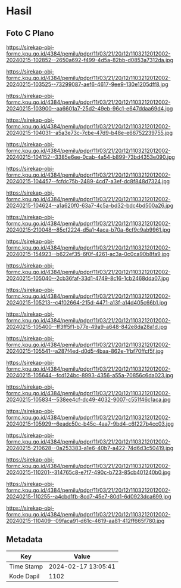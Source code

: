 # Hasil

## Foto C Plano

https://sirekap-obj-formc.kpu.go.id/4384/pemilu/pdpr/11/03/21/20/12/1103212012002-20240215-102852--2650a692-f499-4d5a-82bb-d0853a7312da.jpg

https://sirekap-obj-formc.kpu.go.id/4384/pemilu/pdpr/11/03/21/20/12/1103212012002-20240215-103525--73299087-aef6-4617-9ee9-130e1205dff8.jpg

https://sirekap-obj-formc.kpu.go.id/4384/pemilu/pdpr/11/03/21/20/12/1103212012002-20240215-103900--aa6601a7-25d2-49eb-96c1-e647ddaa69d4.jpg

https://sirekap-obj-formc.kpu.go.id/4384/pemilu/pdpr/11/03/21/20/12/1103212012002-20240215-104031--a5a3e73c-7cbe-47d9-b48e-e66752239755.jpg

https://sirekap-obj-formc.kpu.go.id/4384/pemilu/pdpr/11/03/21/20/12/1103212012002-20240215-104152--3385e6ee-0cab-4a54-b899-73bd4353e090.jpg

https://sirekap-obj-formc.kpu.go.id/4384/pemilu/pdpr/11/03/21/20/12/1103212012002-20240215-104457--fcfdc75b-2489-4cd7-a3ef-dc8f848d7324.jpg

https://sirekap-obj-formc.kpu.go.id/4384/pemilu/pdpr/11/03/21/20/12/1103212012002-20240215-104624--a1a620f0-63a7-4c5a-bd32-bdc4bd500a26.jpg

https://sirekap-obj-formc.kpu.go.id/4384/pemilu/pdpr/11/03/21/20/12/1103212012002-20240215-210048--85cf2224-d5a1-4aca-b70a-6cf9c9ab9961.jpg

https://sirekap-obj-formc.kpu.go.id/4384/pemilu/pdpr/11/03/21/20/12/1103212012002-20240215-154923--b622ef35-6f0f-4261-ac3a-0c0ca90b8fa9.jpg

https://sirekap-obj-formc.kpu.go.id/4384/pemilu/pdpr/11/03/21/20/12/1103212012002-20240215-105040--2cb36faf-33d1-4749-8c16-1cb2468dda07.jpg

https://sirekap-obj-formc.kpu.go.id/4384/pemilu/pdpr/11/03/21/20/12/1103212012002-20240215-105213--c4f02664-215d-4471-a13f-a14d405c66b1.jpg

https://sirekap-obj-formc.kpu.go.id/4384/pemilu/pdpr/11/03/21/20/12/1103212012002-20240215-105400--ff3ff5f1-b77e-49a9-a648-842e8da28a1d.jpg

https://sirekap-obj-formc.kpu.go.id/4384/pemilu/pdpr/11/03/21/20/12/1103212012002-20240215-105541--a287f4ed-d0d5-4baa-862e-1fbf70ffcf5f.jpg

https://sirekap-obj-formc.kpu.go.id/4384/pemilu/pdpr/11/03/21/20/12/1103212012002-20240215-105644--fcd124bc-8993-4356-a55a-70856c6da023.jpg

https://sirekap-obj-formc.kpu.go.id/4384/pemilu/pdpr/11/03/21/20/12/1103212012002-20240215-105834--538ee4cf-dc49-4032-9007-c551f46c1aca.jpg

https://sirekap-obj-formc.kpu.go.id/4384/pemilu/pdpr/11/03/21/20/12/1103212012002-20240215-105929--6eadc50c-b45c-4aa7-9bd4-c6f227b4cc03.jpg

https://sirekap-obj-formc.kpu.go.id/4384/pemilu/pdpr/11/03/21/20/12/1103212012002-20240215-210628--0a253383-a1e6-40b7-a422-74d6d3c50419.jpg

https://sirekap-obj-formc.kpu.go.id/4384/pemilu/pdpr/11/03/21/20/12/1103212012002-20240215-110201--314765c8-e7f7-490c-b723-85cb401240b0.jpg

https://sirekap-obj-formc.kpu.go.id/4384/pemilu/pdpr/11/03/21/20/12/1103212012002-20240215-110255--a4cbd1fb-8cd7-45e7-80d1-6d0923dca699.jpg

https://sirekap-obj-formc.kpu.go.id/4384/pemilu/pdpr/11/03/21/20/12/1103212012002-20240215-110409--09faca91-d61c-4619-aa81-412ff665f780.jpg


## Metadata

| Key        | Value               |
| ---------- | ------------------- |
| Time Stamp | 2024-02-17 13:05:41 |
| Kode Dapil | 1102                |



